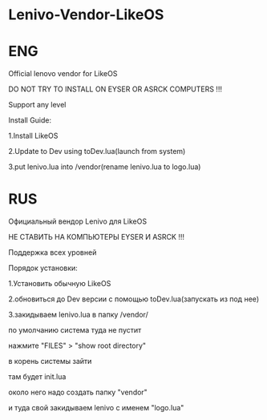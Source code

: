 # Lenivo-Vendor-LikeOS

# ENG

Official lenovo vendor for LikeOS

DO NOT TRY TO INSTALL ON EYSER OR ASRCK COMPUTERS !!!

Support any level

Install Guide:

1.Install LikeOS

2.Update to Dev using toDev.lua(launch from system)

3.put lenivo.lua into /vendor(rename lenivo.lua to logo.lua)

# RUS

Официальный вендор Lenivo для LikeOS 

НЕ СТАВИТЬ НА КОМПЬЮТЕРЫ EYSER И ASRCK !!!

Поддержка всех уровней

Порядок установки:

1.Установить обычную LikeOS

2.обновиться до Dev версии с помощью toDev.lua(запускать из под нее)

3.закидываем lenivo.lua в папку /vendor/

по умолчанию система туда не пустит

нажмите "FILES" > "show root directory" 

в корень системы зайти

там будет init.lua

около него надо создать папку "vendor"

и туда свой закидываем lenivo с именем "logo.lua"
